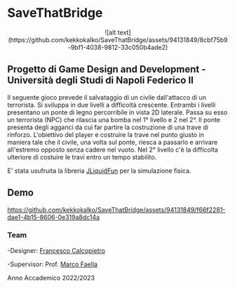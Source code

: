 # SaveThatBridge

<p align= "center">
![alt text](https://github.com/kekkokalko/SaveThatBridge/assets/94131849/8cbf75b9-9bf1-4038-9812-33c050b4ade2)


## Progetto di Game Design and Development - Università degli Studi di Napoli Federico II

Il seguente gioco prevede il salvataggio di un civile dall'attacco di un terrorista. 
Si sviluppa in due livelli a difficoltà crescente.
Entrambi i livelli presentano un ponte di legno percorribile in vista 2D laterale. 
Passa su esso un terrorista (NPC) che rilascia una bomba nel 1° livello e 2 nel 2°.
Il ponte presenta degli agganci da cui far partire la costruzione di una trave di rinforzo. 
L'obiettivo del player e costruire la trave nel punto giusto in maniera tale che il civile,
una volta sul ponte, riesca a passarlo e arrivare all'estremo opposto senza cadere nel vuoto.
Nel 2° livello c'è la difficolta ulteriore di costuire le travi entro un tempo stabilito.

E' stata usufruita la libreria [JLiquidFun](https://github.com/mfaella/JLiquidFun) per la simulazione fisica.

## Demo
https://github.com/kekkokalko/SaveThatBridge/assets/94131849/f66f2281-dae1-4b15-8606-0e319a8dc14a


### Team
-Designer: [Francesco Calcopietro](https://github.com/kekkokalko)

-Supervisor: Prof. [Marco Faella](https://github.com/mfaella)

Anno Accademico 2022/2023



